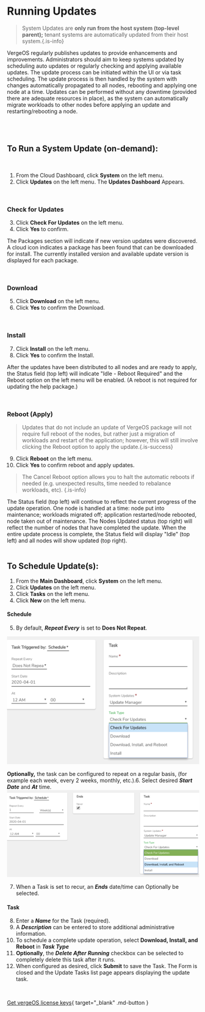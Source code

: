 

# Running Updates

> System Updates are **only run from the host system (top-level parent);** tenant systems are automatically updated from their host system.{.is-info}

VergeOS regularly publishes updates to provide enhancements and improvements. Administrators should aim to keep systems updated by scheduling auto updates or regularly checking and applying available updates. The update process can be initiated within the UI or via task scheduling. The update process is then handled by the system with changes automatically propagated to all nodes, rebooting and applying one node at a time. Updates can be performed without any downtime (provided there are adequate resources in place), as the system can automatically migrate workloads to other nodes before applying an update and restarting/rebooting a node.

<br>
<br>


## To Run a System Update (on-demand):
<br>


1.  From the Cloud Dashboard, click **System** on the left menu.
2.  Click **Updates** on the left menu. The **Updates Dashboard** Appears. 
<br>


### Check for Updates
3.  Click **Check For Updates** on the left menu.
4.  Click **Yes** to confirm. 

The Packages section will indicate if new version updates were discovered. A cloud icon  indicates a package has been found that can be downloaded for install. The currently installed version and available update version is displayed for each package.

<br>

### Download
5.  Click **Download** on the left menu.
6.  Click **Yes** to confirm the Download.
<br>

### Install
7.  Click **Install** on the left menu.
8.  Click **Yes** to confirm the Install.

After the updates have been distributed to all nodes and are ready to apply, the Status field (top left) will indicate "Idle - Reboot Required" and the Reboot option on the left menu will be enabled. (A reboot is not required for updating the help package.)

<br>

### Reboot (Apply)


> Updates that do not include an update of VergeOS package will not require full reboot of the nodes, but rather just a migration of workloads and restart of the application; however, this will still involve clicking the Reboot option to apply the update.{.is-success}

9.  Click **Reboot** on the left menu.
10.  Click **Yes** to confirm reboot and apply updates.

> The Cancel Reboot option allows you to halt the automatic reboots if needed (e.g. unexpected results, time needed to rebalance workloads, etc). {.is-info}


   The Status field (top left) will continue to reflect the current progress of the update operation. One node is handled at a time: node put into maintenance; workloads migrated off; application restarted/node rebooted, node taken out of maintenance. The Nodes Updated status (top right) will reflect the number of nodes that have completed the update. When the entire update process is complete, the Status field will display "Idle" (top left) and all nodes will show updated (top right).
<br>
<br>



## To Schedule Update(s):

1.  From the **Main Dashboard**, click **System** on the left menu.
2.  Click **Updates** on the left menu.
3.  Click **Tasks** on the left menu.
4.  Click **New** on the left menu.

#### Schedule
5.  By default, ***Repeat Every*** is set to **Does Not Repeat**.

![updates-scheduleonetime.png](/public/userguide-sshots/updates-scheduleonetime.png)


**Optionally,** the task can be configured to repeat on a regular basis, (for example each week, every 2 weeks, monthly, etc.).6.  Select desired ***Start Date*** and ***At*** time.
![updates-schedulerecurring.png](/public/userguide-sshots/updates-schedulerecurring.png)

7.  When a Task is set to recur, an ***Ends*** date/time can Optionally be selected.

#### Task
8.  Enter a ***Name*** for the Task (required).
9.  A ***Description*** can be entered to store additional administrative information.
10.  To schedule a complete update operation, select **Download, Install, and Reboot** in ***Task Type***
11.  **Optionally**, the ***Delete After Running*** checkbox can be selected to completely delete this task after it runs.
12.  When configured as desired, click **Submit** to save the Task.
The Form is closed and the Update Tasks list page appears displaying the update task.

<br>

[Get vergeOS license keys](https://www.verge.io/test-drive){ target="_blank" .md-button }
